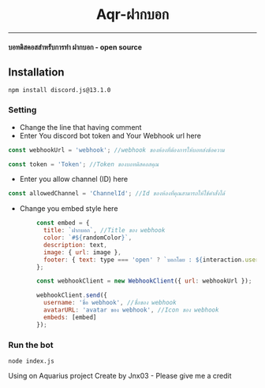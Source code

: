 <h1 align="center">Aqr-ฝากบอก</h1>

---
#### บอทดิสคอสสำหรับการทำ ฝากบอก - open source

## Installation
```dust
npm install discord.js@13.1.0
```
### Setting

- Change the line that having comment 
- Enter You discord bot token and Your Webhook url here
```javascript
const webhookUrl = 'webhook'; //webhook ของห้องที่ต้องการให้บอทส่งข้อความ

const token = 'Token'; //Token ของบอทดิสคอสคุณ
```
- Enter you allow channel (ID) here
```javascript
const allowedChannel = 'ChannelId'; //Id ของห้องที่คุณสามารถให้ใช้คำสั่งได้
```
- Change you embed style here
```javascript
        const embed = {
          title: `ฝากบอก`, //Title ของ webhook
          color: `#${randomColor}`,
          description: text,
          image: { url: image },
          footer: { text: type === 'open' ? `บอกโดย : ${interaction.user.tag}` : 'ปิดหมด!' } 
        };

        const webhookClient = new WebhookClient({ url: webhookUrl });

        webhookClient.send({
          username: 'ชื่อ webhook', //ชื่อของ webhook
          avatarURL: 'avatar ของ webhook', //Icon ของ webhook
          embeds: [embed]
        });
```

### Run the bot
```dust
node index.js
```

Using on Aquarius project Create by Jnx03 - Please give me a credit

